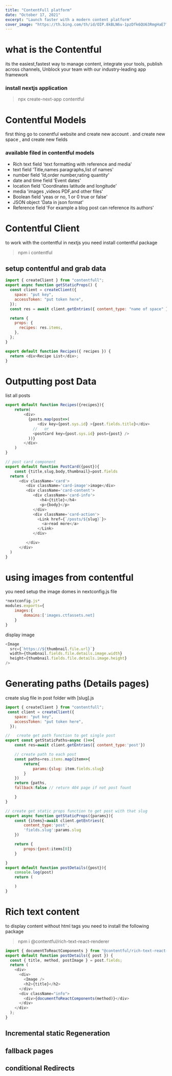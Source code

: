 ```yaml
---
title: "ContentFull platform"
date: "October 17, 2021"
excerpt: "Launch faster with a modern content platform"
cover_image: "https://th.bing.com/th/id/OIP.8kBLN6u-1pzDfk6QU63RmgHaE7?pid=ImgDet&rs=1"
---
```


# what is the Contentful

its the easiest,fastest way to manage content, integrate your tools, publish across channels, Unblock your team with our industry-leading app framework

### install nextjs application

> npx create-next-app contentful

# Contentful Models

first thing go to conentful website and create new account . and create new space , and create new fields

### available filed in contentful models

- Rich text field 'text formatting with reference and media'
- text field 'Title,names paragraphs,list of names'
- number field 'Id,order number,rating quantity'
- date and time field 'Event dates'
- location field 'Coordinates latitude and longitude'
- media 'images ,videos PDF,and other files'
- Boolean field 'yeas or no, 1 or 0 true or false'
- JSON object 'Data in json format'
- Reference field 'For example a blog post can reference its authors'

# Contentful Client

to work with the contentful in nextjs you need install contentful package

> npm i contentful

## setup contentful and grab data

```js
import { createClient } from "contentfull";
export async function getStaticProps() {
  const client = createClient({
    space: "put key",
    accessToken: "put token here",
  });
  const res = await client.getEntries({ content_type: "name of space" });

  return {
    props: {
      recipes: res.items,
    },
  };
}

export default function Recipes({ recipes }) {
  return <div>Recipe List</div>;
}
```

# Outputting post Data

list all posts

```js
export default function Recipes({recipes}){
    return(
        <div>
          {posts.map(post=>(
              <div key={post.sys.id} >{post.fields.title}</div>
            //   or
            <postCard key={post.sys.id} post={post} />
          ))}
        </div>
    )
}

// post card component
export default function PostCard({post}){
    const {title,slug,body,thumbnail}=post.fields
  return (
      <div className='card'>
         <div className='card-image'>image</div>
         <div className='card-content'>
            <div className='card-info'>
               <h4>{title}</h4>
               <p>{body}</p>
            </div>
            <div className='card-action'>
              <Link href={`/posts/${slug}`}>
                <a>read more</a>
              </Link>
            </div>

         </div>
      </div>
  )
}

```

# using images from contentful

you need setup the image domes in nextconfig.js file

```js
*nextconfig.js*
modules.exports={
    images:{
        domains:['images.ctfassets.net]
    }
}
```

display image

```js
<Image
  src={`https://${thumbnail.file.url}`}
  width={thumbnail.fields.file.details.image.width}
  height={thumbnail.fields.file.details.image.height}
/>
```

# Generating paths (Details pages)

create slug file in post folder with [slug].js

```js
import { createClient } from "contentfull";
 const client = createClient({
    space: "put key",
    accessToken: "put token here",
  });

//   create get path function to get single post
export const getStaticPaths=async ()=>{
    const res=await client.getEntries({ content_type:'post'})

    // create path to each post
    const paths=res.items.map(item=>{
        return{
            params:{slug: item.fields.slug}
        }
    })
    return {paths,
    fallback:false // return 404 page if not post fount

    }
}

// create get static props function to get post with that slug
export async function getStaticProps({params}){
    const {items}=await client.getEntries({
        content_type:'post',
        'fields.slug':params.slug
    })

    return {
        props:{post:items[0]}
    }

}
export default function postDetails({post}){
    console.log(post)
    return (

    )
}
```

# Rich text content

to display content without html tags you need to install the following package

> npm i @contentful/rich-text-react-renderer

```js
import { documentToReactComponents } from "@contentful/rich-text-react-renderer";
export default function postDetails({ post }) {
  const { title, method, postImage } = post.fields;
  return (
    <div>
      <div>
        <Image />
        <h2>{title}</h2>
      </div>
      <div className="info">
        <div>{documentToReactComponents(method)}</div>
      </div>
    </div>
  );
}
```

## Incremental static Regeneration


## fallback pages


## conditional Redirects

